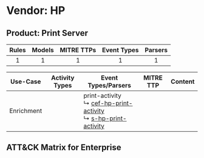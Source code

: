 Vendor: HP
==========
Product: Print Server
---------------------
| Rules | Models | MITRE TTPs | Event Types | Parsers |
|:-----:|:------:|:----------:|:-----------:|:-------:|
|   1   |   1    |     1      |      1      |    1    |

|  Use-Case  | Activity Types | Event Types/Parsers                                                                                                                                                               | MITRE TTP | Content |
|:----------:| -------------- | --------------------------------------------------------------------------------------------------------------------------------------------------------------------------------- | --------- | ------- |
| Enrichment | <ul></li></ul> |  print-activity<br> ↳ [cef-hp-print-activity](../Parsers/parserContent_cef-hp-print-activity.md)<br> ↳ [s-hp-print-activity](../Parsers/parserContent_s-hp-print-activity.md)<br> |           |         |

ATT&CK Matrix for Enterprise
----------------------------
